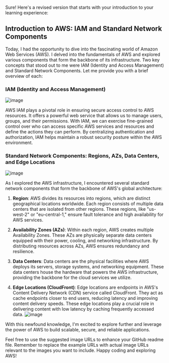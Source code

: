 Sure! Here's a revised version that starts with your introduction to your learning experience:

## Introduction to AWS: IAM and Standard Network Components

Today, I had the opportunity to dive into the fascinating world of Amazon Web Services (AWS). I delved into the fundamentals of AWS and explored various components that form the backbone of its infrastructure. Two key concepts that stood out to me were IAM (Identity and Access Management) and Standard Network Components. Let me provide you with a brief overview of each:

### IAM (Identity and Access Management)
![image](https://github.com/AJAX-Codder/Cloud_Computing_STTP/assets/126388812/7d0f019d-1975-4e9e-8a69-5c149c31e5af)


AWS IAM plays a pivotal role in ensuring secure access control to AWS resources. It offers a powerful web service that allows us to manage users, groups, and their permissions. With IAM, we can exercise fine-grained control over who can access specific AWS services and resources and define the actions they can perform. By centralizing authentication and authorization, IAM helps maintain a robust security posture within the AWS environment.

### Standard Network Components: Regions, AZs, Data Centers, and Edge Locations
![image](https://github.com/AJAX-Codder/Cloud_Computing_STTP/assets/126388812/ef8bcc41-1fa4-400d-997f-86745e437e71)

As I explored the AWS infrastructure, I encountered several standard network components that form the backbone of AWS's global architecture:

1. **Region**: AWS divides its resources into regions, which are distinct geographical locations worldwide. Each region consists of multiple data centers that are isolated from other regions. These regions, like "us-west-2" or "eu-central-1," ensure fault tolerance and high availability for AWS services.

2. **Availability Zones (AZs)**: Within each region, AWS creates multiple Availability Zones. These AZs are physically separate data centers equipped with their power, cooling, and networking infrastructure. By distributing resources across AZs, AWS ensures redundancy and resilience.

3. **Data Centers**: Data centers are the physical facilities where AWS deploys its servers, storage systems, and networking equipment. These data centers house the hardware that powers the AWS infrastructure, providing the backbone for the cloud services we utilize.

4. **Edge Locations (CloudFront)**: Edge locations are endpoints in AWS's Content Delivery Network (CDN) service called CloudFront. They act as cache endpoints closer to end users, reducing latency and improving content delivery speeds. These edge locations play a crucial role in delivering content with low latency by caching frequently accessed data.
![image](https://github.com/AJAX-Codder/Cloud_Computing_STTP/assets/126388812/ed5ba409-37a7-4b5a-abc0-8c4b9cd53d61)

With this newfound knowledge, I'm excited to explore further and leverage the power of AWS to build scalable, secure, and reliable applications.

Feel free to use the suggested image URLs to enhance your GitHub readme file. Remember to replace the example URLs with actual image URLs relevant to the images you want to include. Happy coding and exploring AWS!
